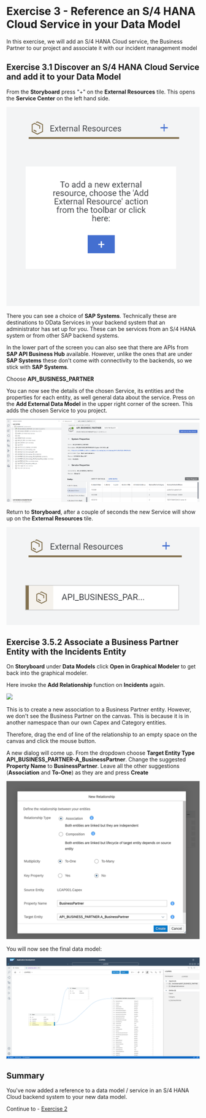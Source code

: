 # Exercise 3 - Reference an S/4 HANA Cloud Service in your Data Model

In this exercise, we will add an S/4 HANA Cloud service, the Business Partner to our project and associate it with our incident management model

## Exercise 3.1 Discover an S/4 HANA Cloud Service and add it to your Data Model

From the **Storyboard** press "+" on the **External Resources** tile. This opens the **Service Center** on the left hand side.

![](/exercises/Ex3/images/externalresources.png)

There you can see a choice of **SAP Systems**. Technically these are destinations to OData Services in your backend system that an administrator has set up for you. These can be services from an S/4 HANA system or from other SAP backend systems.

In the lower part of the screen you can also see that there are APIs from **SAP API Business Hub** available. However, unlike the ones that are under **SAP Systems** these don't come with connectivity to the backends, so we stick with **SAP Systems**.

Choose **API_BUSINESS_PARTNER**

You can now see the details of the chosen Service, its entities and the properties for each entity, as well general data about the service.
Press on the **Add External Data Model** in the upper right corner of the screen.
This adds the chosen Service to you project.

![](/exercises/Ex3/images/businesspartner.png)

Return to **Storyboard**, after a couple of seconds the new Service will show up on the **External Resources** tile.

![](/exercises/Ex3/images/bpinstoryboard.png)

## Exercise 3.5.2 Associate a Business Partner Entity with the Incidents Entity

On **Storyboard** under **Data Models** click **Open in Graphical Modeler** to get back into the graphical modeler.

Here invoke the **Add Relationship** function on **Incidents** again.

![](/exercises/Ex3/images/LCAP_153.png)

This is to create a new association to a Business Partner entity. However, we don't see the Business Partner on the canvas. This is because it is in another namespace than our own Capex and Category entities.

Therefore, drag the end of line of the relationship to an empty space on the canvas and click the mouse button.

A new dialog will come up. From the dropdown choose **Target Entity Type** **API_BUSINESS_PARTNER-A_BusinessPartner**. Change the suggested **Property Name** to **BusinessPartner**. Leave all the other suggestions (**Association** and **To-One**) as they are and press **Create**

![](/exercises/ex1.5/images/LCAP_154.png)

You will now see the final data model:

![](/exercises/ex1.5/images/LCAP_155.png)


## Summary

You've now added a reference to a data model / service in an S/4 HANA Cloud backend system to your new data model.

Continue to - [Exercise 2](../ex2/README.md)
